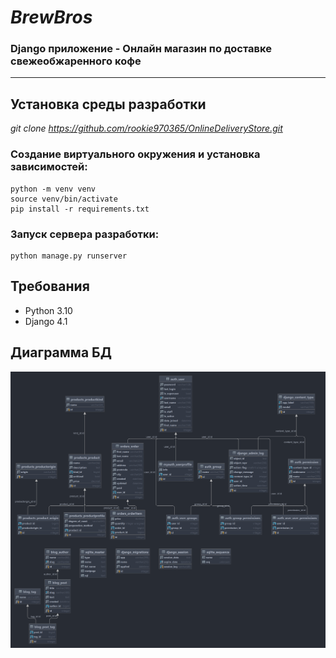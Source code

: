 # *BrewBros*


### Django приложение - Онлайн магазин по доставке свежеобжаренного кофе 

***

## Установка среды разработки
*git clone https://github.com/rookie970365/OnlineDeliveryStore.git*

### Cоздание виртуального окружения и установка зависимостей:
    python -m venv venv
    source venv/bin/activate
    pip install -r requirements.txt

### Запуск сервера разработки:
    python manage.py runserver

## Требования
- Python 3.10
- Django 4.1

## Диаграмма БД
<img src="https://github.com/rookie970365/OnlineDeliveryStore/blob/main/db.png"/>